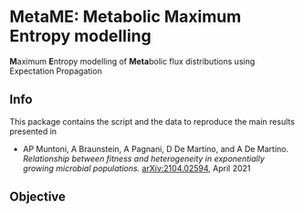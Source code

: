 # MetaME: Metabolic Maximum Entropy modelling 
**M**aximum **E**ntropy modelling of **Meta**bolic flux distributions using Expectation Propagation

## Info
This package contains the script and the data to reproduce the main results presented in 
+ AP Muntoni, A Braunstein, A Pagnani, D De Martino, and A De Martino. *Relationship between fitness and heterogeneity in exponentially growing microbial populations.* [arXiv:2104.02594](https://arxiv.org/abs/2104.02594), April 2021

## Objective
